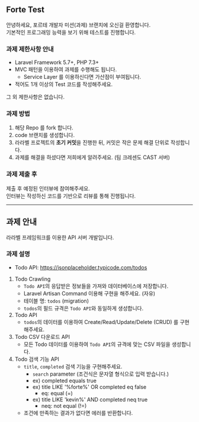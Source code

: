 ## Forte Test 

안녕하세요, 포르테 개발자 미션(과제) 브랜치에 오신걸 환영합니다.
<br>
기본적인 프로그래밍 능력을 보기 위해 테스트를 진행합니다.

### 과제 제한사항 안내

- Laravel Framework 5.7+, PHP 7.3+
- MVC 패턴을 이용하여 과제를 수행해도 됩니다.
    - Service Layer 를 이용하신다면 가산점이 부여됩니다.
- 적어도 1개 이상의 Test 코드를 작성해주세요.

그 외 제한사항은 없습니다.

### 과제 방법

1. 해당 Repo 를 fork 합니다.
2. code 브랜치를 생성합니다.
3. 라라벨 프로젝트의 **초기 커밋**을 진행한 뒤, 커밋은 작은 문제 해결 단위로 작성합니다.
4. 과제를 해결을 하셨다면 저희에게 알려주세요. (팀 크레센도 CAST 서버)

### 과제 제출 후

제출 후 예정된 인터뷰에 참여해주세요. <br>
인터뷰는 작성하신 코드를 기반으로 리뷰를 통해 진행됩니다.

---

## 과제 안내 

라라벨 프레임워크를 이용한 API 서버 개발입니다.

### 과제 설명

- Todo API: https://jsonplaceholder.typicode.com/todos

1. Todo Crawling
    - `Todo API`의 응답받은 정보들을 가져와 데이터베이스에 저장합니다.
    - Laravel Artisan Command 이용해 구현을 해주세요. (자유)
    - 테이블 명: `todos` (migration)
    - `todos`의 필드 규격은 `Todo API`와 동일하게 생성합니다.
2. Todo API
    - `todos`의 데이터를 이용하여 Create/Read/Update/Delete (CRUD) 를 구현해주세요.
3. Todo CSV 다운로드 API
    - 모든 Todo 데이터를 이용하여 `Todo API`의 규격에 맞는 CSV 파일을 생성합니다.
4. Todo 검색 기능 API
    - `title`, `completed` 검색 기능을 구현해주세요. 
        - `search` parameter (조건식은 문자열 형식으로 입력 받습니다.)
        - ex) completed equals true
        - ex) title LIKE '%forte%' OR completed eq false
            - eq: equal (=)
        - ex) title LIKE 'kevin%' AND completed neq true
            - neq: not equal (!=)
    - 조건에 만족하는 결과가 없다면 에러를 반환합니다.
